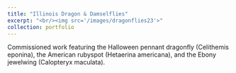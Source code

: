 ```yaml
---
title: "Illinois Dragon & Damselflies"
excerpt: "<br/><img src='/images/dragonflies23'>"
collection: portfolio
---
```


Commissioned work featuring the Halloween pennant dragonfly (Celithemis eponina), the American rubyspot (Hetaerina americana), and the Ebony jewelwing (Calopteryx maculata). 
